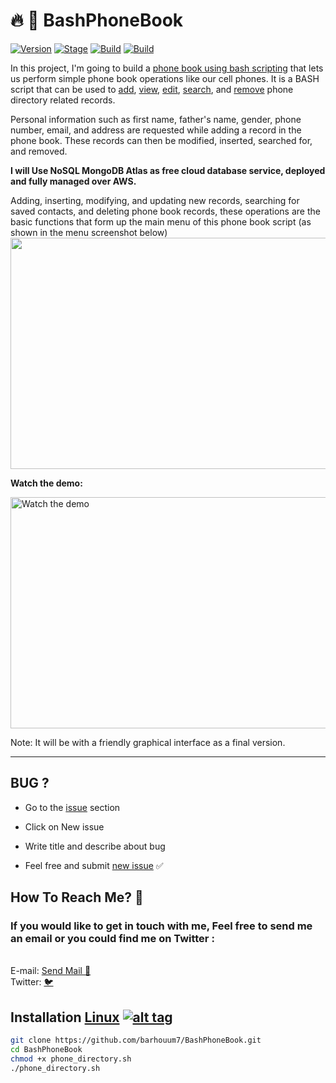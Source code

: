 <h1>🔥 📣 BashPhoneBook</h1>
<p><a href="https://github.com/barhouum7/BashPhoneBook"><img src="https://img.shields.io/badge/BashPhoneBook-1.0-brightgreen.svg" alt="Version" data-canonical-src="https://img.shields.io/badge/BashPhoneBook-1.0-brightgreen.svg?maxAge=259200" style="max-width:100%;"></a>
<a href="https://github.com/barhouum7/BashPhoneBook"><img src="https://img.shields.io/badge/Release-Stable-orange.svg" alt="Stage" data-canonical-src="https://img.shields.io/badge/Release-Stable-orange.svg" style="max-width:100%;"></a>
<a href="https://github.com/barhouum7/BashPhoneBook"><img src="https://img.shields.io/badge/Supported%20OS-Linux%2FMacOS-brightgreengreen.svg" alt="Build" data-canonical-src="https://img.shields.io/badge/Supported%20OS-Linux%2FMacOS-brightgreengreen.svg" style="max-width:100%;"></a>
<a href="https://github.com/barhouum7/BashPhoneBook/blame/master/LICENSE"><img src="https://img.shields.io/packagist/l/doctrine/orm.svg" alt="Build" data-canonical-src="https://img.shields.io/packagist/l/doctrine/orm.svg" style="max-width:100%;"></a></p>

In this project, I'm going to build a <ins>phone book using bash scripting</ins> that lets us perform simple phone book operations like our cell phones. It is a BASH script that can be used to <ins>add</ins>, <ins>view</ins>, <ins>edit</ins>, <ins>search</ins>, and <ins>remove</ins> phone directory related records.

Personal information such as first name, father's name, gender, phone number, email, and address are requested while adding a record in the phone book. These records can then be modified, inserted, searched for, and removed.

<b>I will Use NoSQL MongoDB Atlas as free cloud database service, deployed and fully managed over AWS.</b>

Adding, inserting, modifying, and updating new records, searching for saved contacts, and deleting phone book records, these operations are the basic functions that form up the main menu of this phone book script (as shown in the menu screenshot below)
<img src="https://i.imgur.com/1MBJdVZ.png" data-canonical-src="https://i.imgur.com/1MBJdVZ.png" width="700" height="370">

<b>Watch the demo:</b>

<a href="https://youtu.be/v4kmgBx_E70?list=PLAAFm97yITReOxGUdXhH4HC4WZx2zB7Xr"><img src="https://i.imgur.com/fFggSJU.png" alt="Watch the demo" width="700" height="370"></a>

Note: It will be with a friendly graphical interface as a final version.

<hr>
<h2>BUG ?</h2>
<ul><li>Go to the <a href="https://github.com/barhouum7/DFEncriptor/issues">issue</a> section</li></ul>
<ul><li>Click on New issue</li></ul>
<ul><li>Write title and describe about bug</li></ul> 
<ul><li>Feel free and submit <a href="https://github.com/barhouum7/DFEncriptor/issues">new issue</a> ✅</li></ul>

<h2>How To Reach Me? 📧</h2>
<h3>If you would like to get in touch with me, Feel free to send me an email or you could find me on Twitter : </h3><br>E-mail: <a href="mailto:bb.med2000@gmail.com?Subject=Hello%20again" target="_top">Send Mail 📧</a><br>Twitter: <a href="https://twitter.com/MindH4Q3Rr">🐦</a>

## Installation [Linux](https://wikipedia.org/wiki/Linux) [![alt tag](http://icons.iconarchive.com/icons/dakirby309/simply-styled/32/OS-Linux-icon.png)](https://fr.wikipedia.org/wiki/Linux)

```bash
git clone https://github.com/barhouum7/BashPhoneBook.git
cd BashPhoneBook
chmod +x phone_directory.sh
./phone_directory.sh
```
